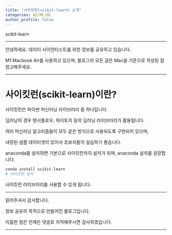 ```yaml
---
title: "사이킷런(scikit-learn) 소개"
categories: AI/ML/DL
author_profile: false
---
```

scikit-learn

----

안녕하세요.
데이터 사이언티스트를 위한 정보를 공유하고 있습니다.

M1 Macbook Air를 사용하고 있으며, 블로그의 모든 글은 Mac을 기준으로 작성된 점 참고해주세요.

----

# 사이킷런(scikit-learn)이란?

사이킷런은 파이썬 머신러닝 라이브러리 중 하나입니다.

딥러닝의 경우 텐서플로우, 파이토치 등의 딥러닝 라이브러리가 활용됩니다.

여러 머신러닝 알고리즘들이 모두 같은 방식으로 사용되도록 구현되어 있으며,

내장된 샘플 데이터셋이 있어서 초보자들이 실습하기 좋습니다.

anaconda를 설치하면 기본으로 사이킷런까지 설치가 되며, anaconda 설치를 권장합니다.


```python
conda install scikit-learn
# 사이킷런 설치
```

사이킷런 라이브러리를 사용할 수 있게 됩니다.

----

읽어주셔서 감사합니다.

정보 공유의 목적으로 만들어진 블로그입니다.

미흡한 점은 언제든 댓글로 지적해주시면 감사하겠습니다.

----